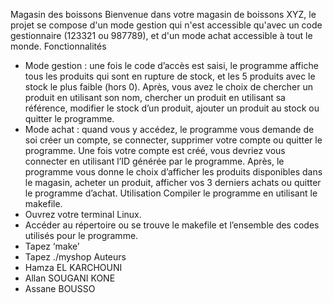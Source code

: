 Magasin des boissons
Bienvenue dans votre magasin de boissons XYZ, le projet se compose d'un mode gestion qui n'est accessible qu'avec un code gestionnaire (123321 ou 987789), et d'un mode achat accessible à tout le monde.
Fonctionnalités 
-	Mode gestion : une fois le code d’accès est saisi, le programme affiche tous les produits qui sont en rupture de stock, et les 5 produits avec le stock le plus faible (hors 0). Après, vous avez le choix de chercher un produit en utilisant son nom, chercher un produit en utilisant sa référence, modifier le stock d’un produit, ajouter un produit au stock ou quitter le programme.
-	Mode achat : quand vous y accédez, le programme vous demande de soi créer un compte, se connecter, supprimer votre compte ou quitter le programme. Une fois votre compte est créé, vous devriez vous connecter en utilisant l’ID générée par le programme. Après, le programme vous donne le choix d’afficher les produits disponibles dans le magasin, acheter un produit, afficher vos 3 derniers achats ou quitter le programme d’achat.
Utilisation
Compiler le programme en utilisant le makefile.
-	Ouvrez votre terminal Linux.
-	Accéder au répertoire ou se trouve le makefile et l’ensemble des codes utilisés pour le programme.
-	 Tapez  ‘make’
-	Tapez  ./myshop 
Auteurs
-	Hamza EL KARCHOUNI
-	Allan SOUGANI KONE
-	Assane BOUSSO
